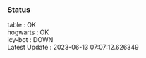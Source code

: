 ### Status


table : OK  
hogwarts : OK  
icy-bot : DOWN  
Latest Update : 2023-06-13 07:07:12.626349
